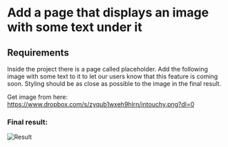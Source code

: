 # Add a page that displays an image with some text under it

## Requirements
Inside the project there is a page called placeholder. Add the following image with some text
to it to let our users know that this feature is coming soon. Styling should be as close as
possible to the image in the final result.

Get image from here: https://www.dropbox.com/s/zyqub1wxeh9hlrn/intouchy.png?dl=0

### Final result:
![Result](https://www.dropbox.com/s/7bhea6klydru1vg/intouchy-full.tif?dl=0)
